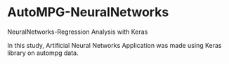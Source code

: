 # AutoMPG-NeuralNetworks
NeuralNetworks-Regression Analysis with Keras

In this study, Artificial Neural Networks Application was made using Keras library on autompg data.
